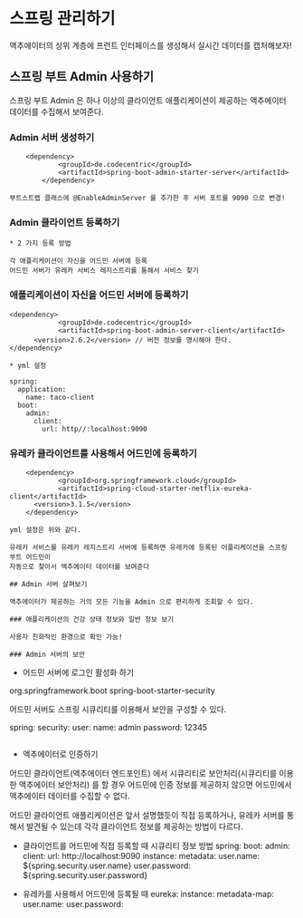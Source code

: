 # 스프링 관리하기

액추에이터의 상위 계층에 프런트 인터페이스를 생성해서 실시간 데이터를 캡처해보자!

## 스프링 부트 Admin 사용하기

스프링 부트 Admin 은 하나 이상의 클라이언트 애플리케이션이 제공하는 액추에이터 데이터를 수집해서 보여준다.

### Admin 서버 생성하기
```
	<dependency>
			<groupId>de.codecentric</groupId>
			<artifactId>spring-boot-admin-starter-server</artifactId>
		</dependency>
    
부트스트랩 클래스에 @EnableAdminServer 를 추가한 후 서버 포트를 9090 으로 변경!
```

### Admin 클라이언트 등록하기 
```
* 2 가지 등록 방법

각 애플리케이션이 자신을 어드민 서버에 등록
어드민 서버가 유레카 서비스 레지스트리를 통해서 서비스 찾기
```

### 애플리케이션이 자신을 어드민 서버에 등록하기
```
<dependency>
			<groupId>de.codecentric</groupId>
			<artifactId>spring-boot-admin-server-client</artifactId>
      <version>2.6.2</version> // 버전 정보를 명시해야 한다.
</dependency>
```
```
* yml 설정 

spring:
  application:
    name: taco-client
  boot:
    admin:
      client:
        url: http//:localhost:9090
```
### 유레카 클라이언트를 사용해서 어드민에 등록하기
```
	<dependency>
			<groupId>org.springframework.cloud</groupId>
			<artifactId>spring-cloud-starter-netflix-eureka-client</artifactId>
      <version>3.1.5</version>
	</dependency>
  
yml 설정은 위와 같다.

유레카 서비스를 유레카 레지스트리 서버에 등록하면 유레카에 등록된 어플리케이션을 스프링 부트 어드민이
자동으로 찾아서 액추에이터 데이터를 보여준다 

## Admin 서버 살펴보기

액추에이터가 제공하는 거의 모든 기능을 Admin 으로 편리하게 조회할 수 있다.

### 애플리케이션의 건강 상태 정보와 일반 정보 보기

사용자 친화적인 환경으로 확인 가능!

### Admin 서버의 보안
```
* 어드민 서버에 로그인 활성화 하기

<dependency>
  <groupId>org.springframework.boot</groupId>
  <artifactId>spring-boot-starter-security</artifactId>
</dependency>

어드민 서버도 스프링 시큐리티를 이용해서 보안을 구성할 수 있다.

spring:
  security:
    user:
      name: admin
      password: 12345
```
```
* 액추에이터로 인증하기

어드민 클라이언트(액추에이터 엔드포인트) 에서 시큐리티로 보안처리(시큐리티를 이용한 액추에이터 보안처리)
를 할 경우 어드민에 인증 정보를 제공하지 않으면 어드민에서 액추에이터 데이터를 수집할 수 없다.

어드민 클라이언트 애플리케이션은 앞서 설명했듯이 직접 등록하거나, 유레카 서버를 통해서 발견될 수 있는데
각각 클라이언트 정보를 제공하는 방법이 다르다.

* 클라이언트를 어드민에 직접 등록할 때 시큐리티 정보 방법
spring:
  boot:
    admin:
      client:
        url: http://localhost:9090
        instance:
          metadata:
            user.name: ${spring.security.user.name}
            user.password: ${spring.security.user.password}
           
* 유레카를 사용해서 어드민에 등록될 때 
eureka:
  instance:
    metadata-map: 
      user.name: 
      user.password:
```

